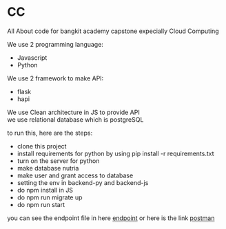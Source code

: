 # CC

All About code for bangkit academy capstone expecially Cloud Computing

We use 2 programming language:
- Javascript
- Python

We use 2 framework to make API:
- flask
- hapi

We use Clean architecture in JS to provide API  
we use relational database which is postgreSQL

to run this, here are the steps:
- clone this project 
- install requirements for python by using pip install -r requirements.txt
- turn on the server for python
- make database nutria
- make user and grant access to database
- setting the env in backend-py and backend-js
- do npm install in JS
- do npm run migrate up
- do npm run start

you can see the endpoint file in here [endpoint](Endpoint.pdf) or here is the link [postman](https://documenter.getpostman.com/view/14624207/Uz5Asz7w)

